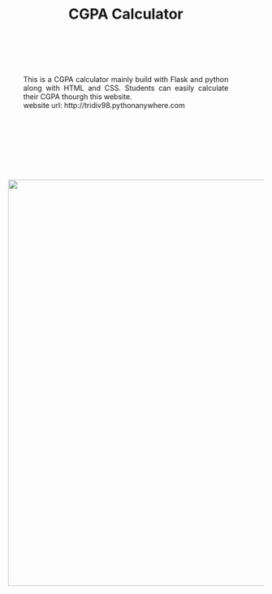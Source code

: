 <div align="center">
<h1> CGPA Calculator </h1>
<br><br>

<div align="justify" style="margin: 50px;">
        This is a CGPA calculator mainly build with Flask and python along with HTML and CSS. Students can easily calculate their CGPA thourgh this website.</br>
        website url: http://tridiv98.pythonanywhere.com
</div>
<br><br><br><br>
<img src="http://tridivroy.xyz/git_images/cgpa_cal.PNG" width="800px" style="padding: 20px;" />


</div>  
